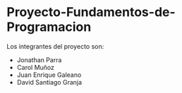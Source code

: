 # Proyecto-Fundamentos-de-Programacion

Los integrantes del proyecto son:
- Jonathan Parra
- Carol Muñoz
- Juan Enrique Galeano
- David Santiago Granja
